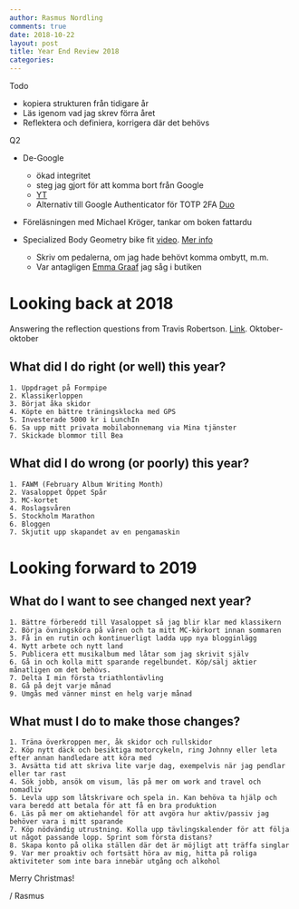 ```yaml
---
author: Rasmus Nordling
comments: true
date: 2018-10-22
layout: post
title: Year End Review 2018
categories:
---
```


Todo
- kopiera strukturen från tidigare år
- Läs igenom vad jag skrev förra året
- Reflektera och definiera, korrigera där det behövs

Q2

- De-Google
	- ökad integritet
	- steg jag gjort för att komma bort från Google
	- [YT](https://www.youtube.com/watch?v=AmaM-Mar_oA)
	- Alternativ till Google Authenticator för TOTP 2FA [Duo](https://guide.duo.com/third-party-accounts) 


- Föreläsningen med Michael Kröger, tankar om boken fattardu
- Specialized Body Geometry bike fit [video](https://www.youtube.com/watch?v=t6CXi0RdQqE). [Mer info](https://www.specializedconceptstore.co.uk/body-geometry-fit)
	- Skriv om pedalerna, om jag hade behövt komma ombytt, m.m.
	-  Var antagligen [Emma Graaf](https://emmagraaf.com) jag såg i butiken

# Looking back at 2018

Answering the reflection questions from Travis Robertson. [Link]().
Oktober-oktober

## What did I do right (or well) this year?

    1. Uppdraget på Formpipe
    2. Klassikerloppen
    3. Börjat åka skidor
    4. Köpte en bättre träningsklocka med GPS
    5. Investerade 5000 kr i LunchIn
    6. Sa upp mitt privata mobilabonnemang via Mina tjänster
    7. Skickade blommor till Bea

## What did I do wrong (or poorly) this year?

    1. FAWM (February Album Writing Month)
    2. Vasaloppet Öppet Spår
    3. MC-kortet
    4. Roslagsvåren
    5. Stockholm Marathon
    6. Bloggen
    7. Skjutit upp skapandet av en pengamaskin

# Looking forward to 2019

## What do I want to see changed next year?

    1. Bättre förberedd till Vasaloppet så jag blir klar med klassikern
    2. Börja övningsköra på våren och ta mitt MC-körkort innan sommaren
    3. Få in en rutin och kontinuerligt ladda upp nya blogginlägg
    4. Nytt arbete och nytt land
    5. Publicera ett musikalbum med låtar som jag skrivit själv
    6. Gå in och kolla mitt sparande regelbundet. Köp/sälj aktier månatligen om det behövs.
    7. Delta I min första triathlontävling
    8. Gå på dejt varje månad
    9. Umgås med vänner minst en helg varje månad

## What must I do to make those changes?

    1. Träna överkroppen mer, åk skidor och rullskidor
    2. Köp nytt däck och besiktiga motorcykeln, ring Johnny eller leta efter annan handledare att köra med
    3. Avsätta tid att skriva lite varje dag, exempelvis när jag pendlar eller tar rast
    4. Sök jobb, ansök om visum, läs på mer om work and travel och nomadliv
    5. Levla upp som låtskrivare och spela in. Kan behöva ta hjälp och vara beredd att betala för att få en bra produktion
    6. Läs på mer om aktiehandel för att avgöra hur aktiv/passiv jag behöver vara i mitt sparande
    7. Köp nödvändig utrustning. Kolla upp tävlingskalender för att följa ut något passande lopp. Sprint som första distans?
    8. Skapa konto på olika ställen där det är möjligt att träffa singlar
    9. Var mer proaktiv och fortsätt höra av mig, hitta på roliga aktiviteter som inte bara innebär utgång och alkohol


Merry Christmas!

/ Rasmus
